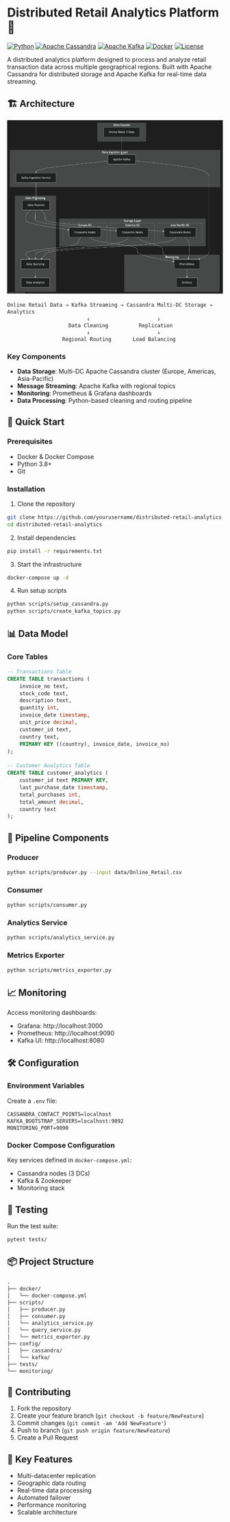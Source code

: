 # Distributed Retail Analytics Platform 🚀

[![Python](https://img.shields.io/badge/python-v3.8+-blue.svg)](https://www.python.org/)
[![Apache Cassandra](https://img.shields.io/badge/Apache%20Cassandra-4.0+-green.svg)](https://cassandra.apache.org/)
[![Apache Kafka](https://img.shields.io/badge/Apache%20Kafka-3.0+-red.svg)](https://kafka.apache.org/)
[![Docker](https://img.shields.io/badge/Docker-20.10+-blue.svg)](https://www.docker.com/)
[![License](https://img.shields.io/badge/license-MIT-blue.svg)](LICENSE)

A distributed analytics platform designed to process and analyze retail transaction data across multiple geographical regions. Built with Apache Cassandra for distributed storage and Apache Kafka for real-time data streaming.

## 🏗️ Architecture


![alt text](image.png)


```
Online Retail Data → Kafka Streaming → Cassandra Multi-DC Storage → Analytics
                          ↓                      ↓
                    Data Cleaning          Replication
                          ↓                      ↓
                  Regional Routing       Load Balancing
```

### Key Components
- **Data Storage**: Multi-DC Apache Cassandra cluster (Europe, Americas, Asia-Pacific)
- **Message Streaming**: Apache Kafka with regional topics
- **Monitoring**: Prometheus & Grafana dashboards
- **Data Processing**: Python-based cleaning and routing pipeline

## 🚀 Quick Start

### Prerequisites
- Docker & Docker Compose
- Python 3.8+
- Git

### Installation

1. Clone the repository
```bash
git clone https://github.com/yourusername/distributed-retail-analytics.git
cd distributed-retail-analytics
```

2. Install dependencies
```bash
pip install -r requirements.txt
```

3. Start the infrastructure
```bash
docker-compose up -d
```

4. Run setup scripts
```bash
python scripts/setup_cassandra.py
python scripts/create_kafka_topics.py
```

## 📊 Data Model

### Core Tables

```sql
-- Transactions Table
CREATE TABLE transactions (
    invoice_no text,
    stock_code text,
    description text,
    quantity int,
    invoice_date timestamp,
    unit_price decimal,
    customer_id text,
    country text,
    PRIMARY KEY ((country), invoice_date, invoice_no)
);

-- Customer Analytics Table
CREATE TABLE customer_analytics (
    customer_id text PRIMARY KEY,
    last_purchase_date timestamp,
    total_purchases int,
    total_amount decimal,
    country text
);
```

## 🔄 Pipeline Components

### Producer
```bash
python scripts/producer.py --input data/Online_Retail.csv
```

### Consumer
```bash
python scripts/consumer.py
```

### Analytics Service
```bash
python scripts/analytics_service.py
```

### Metrics Exporter
```bash
python scripts/metrics_exporter.py
```

## 📈 Monitoring

Access monitoring dashboards:
- Grafana: http://localhost:3000
- Prometheus: http://localhost:9090
- Kafka UI: http://localhost:8080

## 🛠️ Configuration

### Environment Variables
Create a `.env` file:
```env
CASSANDRA_CONTACT_POINTS=localhost
KAFKA_BOOTSTRAP_SERVERS=localhost:9092
MONITORING_PORT=9090
```

### Docker Compose Configuration
Key services defined in `docker-compose.yml`:
- Cassandra nodes (3 DCs)
- Kafka & Zookeeper
- Monitoring stack

## 🧪 Testing

Run the test suite:
```bash
pytest tests/
```

## 📦 Project Structure

```
.
├── docker/
│   └── docker-compose.yml
├── scripts/
│   ├── producer.py
│   ├── consumer.py
│   └── analytics_service.py
│   └── query_service.py
│   └── metrics_exporter.py
├── config/
│   ├── cassandra/
│   └── kafka/
├── tests/
└── monitoring/
```

## 🤝 Contributing

1. Fork the repository
2. Create your feature branch (`git checkout -b feature/NewFeature`)
3. Commit changes (`git commit -am 'Add NewFeature'`)
4. Push to branch (`git push origin feature/NewFeature`)
5. Create a Pull Request

## 🔑 Key Features

- Multi-datacenter replication
- Geographic data routing
- Real-time data processing
- Automated failover
- Performance monitoring
- Scalable architecture


